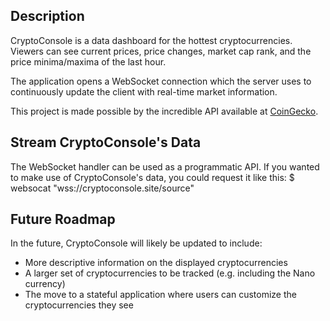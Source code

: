## Description

CryptoConsole is a data dashboard for the hottest cryptocurrencies.
Viewers can see current prices, price changes, market cap rank, and the price minima/maxima of the last hour.

The application opens a WebSocket connection which the server uses to continuously update the client with real-time market information.

This project is made possible by the incredible API available at [CoinGecko](https://www.coingecko.com/en).

## Stream CryptoConsole's Data

The WebSocket handler can be used as a programmatic API. If you wanted to make use of CryptoConsole's data, you could request it like this:
    $ websocat "wss://cryptoconsole.site/source"

## Future Roadmap

In the future, CryptoConsole will likely be updated to include:
- More descriptive information on the displayed cryptocurrencies
- A larger set of cryptocurrencies to be tracked (e.g. including the Nano currency)
- The move to a stateful application where users can customize the cryptocurrencies they see
